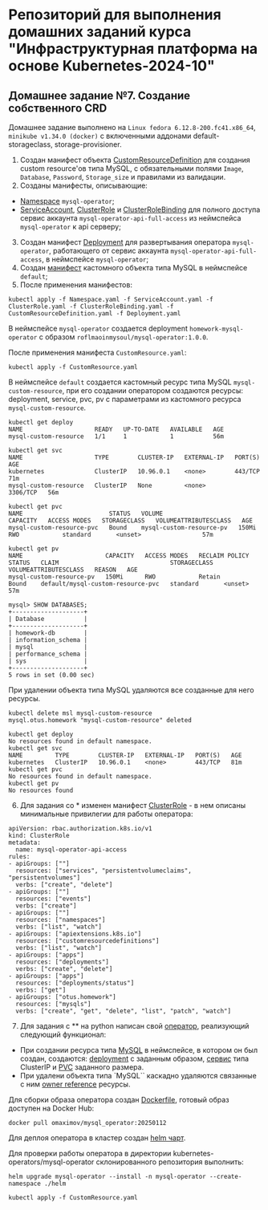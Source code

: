 # Репозиторий для выполнения домашних заданий курса "Инфраструктурная платформа на основе Kubernetes-2024-10" 

## Домашнее задание №7. Создание собственного CRD

Домашнее задание выполнено на `Linux fedora 6.12.8-200.fc41.x86_64`, `minikube v1.34.0 (docker)` с включенными аддонами default-storageclass, storage-provisioner.

1. Создан манифест объекта [CustomResourceDefinition](./CustomResourceDefinition.yaml) для создания custom resource'ов типа MySQL, с обязательными полями `Image`, `Database`, `Password`, `Storage_size` и правилами из валидации.
2. Созданы манифесты, описывающие:
- [Namespace](./Namespace.yaml) `mysql-operator`;
- [ServiceAccount](./ServiceAccount.yaml), [ClusterRole](./ClusterRole.yaml) и [ClusterRoleBinding](./ClusterRoleBinding.yaml) для полного доступа сервис аккаунта `mysql-operator-api-full-access` из неймспейса `mysql-operator` к api серверу;
3. Создан манифест [Deployment](./Deployment.yaml) для развертывания оператора `mysql-operator`, работающего от сервис аккаунта `mysql-operator-api-full-access`, в неймспейсе `mysql-operator`;
4. Создан [манифест](./CustomResource.yaml) кастомного объекта типа MySQL в неймспейсе `default`;
5. После применения манифестов:
```
kubectl apply -f Namespace.yaml -f ServiceAccount.yaml -f ClusterRole.yaml -f ClusterRoleBinding.yaml -f CustomResourceDefinition.yaml -f Deployment.yaml
```
В неймспейсе `mysql-operator` создается deployment `homework-mysql-operator` с образом `roflmaoinmysoul/mysql-operator:1.0.0`.

После применения манифеста `CustomResource.yaml`:
```
kubectl apply -f CustomResource.yaml
```
В неймспейсе `default` создается кастомный ресурс типа MySQL `mysql-custom-resource`, при его создании оператором создаются ресурсы: deployment, service, pvc, pv с параметрами из кастомного ресурса `mysql-custom-resource`.

```
kubectl get deploy 
NAME                    READY   UP-TO-DATE   AVAILABLE   AGE
mysql-custom-resource   1/1     1            1           56m
```
```
kubectl get svc   
NAME                    TYPE        CLUSTER-IP   EXTERNAL-IP   PORT(S)    AGE
kubernetes              ClusterIP   10.96.0.1    <none>        443/TCP    71m
mysql-custom-resource   ClusterIP   None         <none>        3306/TCP   56m
```
```
kubectl get pvc
NAME                        STATUS   VOLUME                     CAPACITY   ACCESS MODES   STORAGECLASS   VOLUMEATTRIBUTESCLASS   AGE
mysql-custom-resource-pvc   Bound    mysql-custom-resource-pv   150Mi      RWO            standard       <unset>                 57m
```
```
kubectl get pv 
NAME                       CAPACITY   ACCESS MODES   RECLAIM POLICY   STATUS   CLAIM                               STORAGECLASS   VOLUMEATTRIBUTESCLASS   REASON   AGE
mysql-custom-resource-pv   150Mi      RWO            Retain           Bound    default/mysql-custom-resource-pvc   standard       <unset>                          57m
```
```
mysql> SHOW DATABASES;
+--------------------+
| Database           |
+--------------------+
| homework-db        |
| information_schema |
| mysql              |
| performance_schema |
| sys                |
+--------------------+
5 rows in set (0.00 sec)
```
При удалении объекта типа MySQL удаляются все созданные для него ресурсы.
```
kubectl delete msl mysql-custom-resource
mysql.otus.homework "mysql-custom-resource" deleted
```
```
kubectl get deploy                      
No resources found in default namespace.
kubectl get svc                         
NAME         TYPE        CLUSTER-IP   EXTERNAL-IP   PORT(S)   AGE
kubernetes   ClusterIP   10.96.0.1    <none>        443/TCP   81m
kubectl get pvc                         
No resources found in default namespace.
kubectl get pv                          
No resources found
```
6. Для задания со * изменен манифест [ClusterRole](./ClusterRole.yaml) - в нем описаны минимальные привилегии для работы оператора:
```
apiVersion: rbac.authorization.k8s.io/v1
kind: ClusterRole
metadata:
  name: mysql-operator-api-access
rules:
- apiGroups: [""]
  resources: ["services", "persistentvolumeclaims", "persistentvolumes"]
  verbs: ["create", "delete"]
- apiGroups: [""]
  resources: ["events"]
  verbs: ["create"]
- apiGroups: [""]
  resources: ["namespaces"]
  verbs: ["list", "watch"]
- apiGroups: ["apiextensions.k8s.io"]
  resources: ["customresourcedefinitions"]
  verbs: ["list", "watch"]
- apiGroups: ["apps"]
  resources: ["deployments"]
  verbs: ["create", "delete"]
- apiGroups: ["apps"]
  resources: ["deployments/status"]
  verbs: ["get"]
- apiGroups: ["otus.homework"]
  resources: ["mysqls"]
  verbs: ["create", "get", "delete", "list", "patch", "watch"]
```
7. Для задания с ** на python написан свой [оператор](./mysql-operator/), реализующий следующий функционал:
- При создании ресурса типа [MySQL](./mysql-operator/src/mysql_operator.py#L77) в неймспейсе, в котором он был создан, создаются:
[deployment](./mysql-operator/src/mysql_operator.py#L87) c заданным образом, [сервис](./mysql-operator/src/mysql_operator.py#L90) типа ClusterIP и [PVC](./mysql-operator/src/mysql_operator.py#L84) заданного размера.
- При удалени объекта типа `MySQL`` каскадно удаляются связанные с ним [owner reference](./mysql-operator/src/mysql_operator.py#L17) ресурсы.

Для сборки образа оператора создан [Dockerfile](./mysql-operator/Dockerfile), готовый образ доступен на Docker Hub:
```
docker pull omaximov/mysql_operator:20250112
```
Для деплоя оператора в кластер создан [helm чарт](./mysql-operator/helm/).

Для проверки работы оператора в директории kubernetes-operators/mysql-operator склонированного репозитория выполнить:
```
helm upgrade mysql-operator --install -n mysql-operator --create-namespace ./helm
```
```
kubectl apply -f CustomResource.yaml
```
